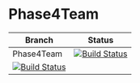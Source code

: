 # Phase4Team

| Branch        | Status       |
| ------------- |:-------------:|
| Phase4Team | [![Build Status](http://192.168.62.136:8080/buildStatus/icon?job=firstProject)](http://192.168.62.136:8080/job/firstProject/) |
| [![Build Status](http://192.168.62.136:8080/buildStatus/icon?job=firstProject)](http://192.168.62.136:8080/job/firstProject/) |


